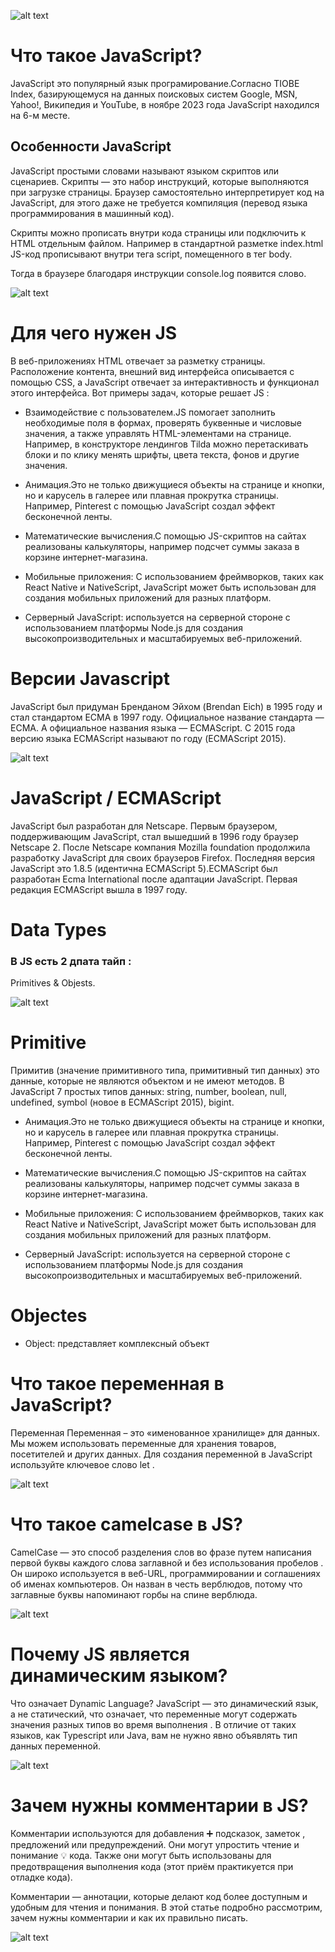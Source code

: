![alt text](image-1.png)

# Что такое JavaScript?
JavaScript это популярный язык програмирование.Согласно TIOBE Index, базирующемуся на данных поисковых систем Google, MSN, Yahoo!, Википедия и YouTube, в ноябре 2023 года JavaScript находился на 6-м месте.
 


## Особенности JavaScript
JavaScript простыми словами называют языком скриптов или сценариев. Скрипты — это набор инструкций, которые выполняются при загрузке страницы. Браузер самостоятельно интерпретирует код на JavaScript, для этого даже не требуется компиляция (перевод языка программирования в машинный код).

Скрипты можно прописать внутри кода страницы или подключить к HTML отдельным файлом. Например в стандартной разметке index.html JS-код прописывают внутри тега script, помещенного в тег body.

Тогда в браузере благодаря инструкции console.log появится слово.

![alt text](image-3.png)

# Для чего нужен JS
В веб-приложениях HTML отвечает за разметку страницы. Расположение контента, внешний вид интерфейса описывается с помощью CSS, а JavaScript отвечает за интерактивность и функционал этого интерфейса. Вот примеры задач, которые решает JS :

* Взаимодействие с пользователем.JS помогает заполнить необходимые поля в формах, проверять буквенные и числовые значения, а также управлять HTML-элементами на странице. Например, в конструкторе лендингов Tilda можно перетаскивать блоки и по клику менять шрифты, цвета текста, фонов и другие значения.

* Анимация.Это не только движущиеся объекты на странице и кнопки, но и карусель в галерее или плавная прокрутка страницы. Например, Pinterest с помощью JavaScript создал эффект бесконечной ленты.

* Математические вычисления.С помощью JS-скриптов на сайтах реализованы калькуляторы, например подсчет суммы заказа в корзине интернет-магазина.

* Мобильные приложения: С использованием фреймворков, таких как React Native и NativeScript, JavaScript может быть использован для создания мобильных приложений для разных платформ.

* Серверный JavaScript: используется на серверной стороне с использованием платформы Node.js для создания высокопроизводительных и масштабируемых веб-приложений.

# Версии Javascript
JavaScript был придуман Бренданом Эйхом (Brendan Eich) в 1995 году и стал стандартом ECMA в 1997 году. Официальное название стандарта — ECMA. А официальное названия языка — ECMAScript. С 2015 года версию языка ECMAScript называют по году (ECMAScript 2015).

![alt text](image-5.png)

# JavaScript / ECMAScript

JavaScript был разработан для Netscape. Первым браузером, поддерживающим JavaScript, стал вышедший в 1996 году браузер Netscape 2. После Netscape компания Mozilla foundation продолжила разработку JavaScript для своих браузеров Firefox. Последняя версия JavaScript это 1.8.5 (идентична ECMAScript 5).ECMAScript был разработан Ecma International после адаптации JavaScript. Первая редакция ECMAScript вышла в 1997 году.


# Data Types
 ### В JS есть 2 дпата тайп :

 Primitives & Objests.

 ![alt text](image-6.png)

 # Primitive
 Примитив (значение примитивного типа, примитивный тип данных) это данные, которые не являются объектом и не имеют методов. В JavaScript 7 простых типов данных: string, number, boolean, null, undefined, symbol (новое в ECMAScript 2015), bigint.

 * Анимация.Это не только движущиеся объекты на странице и кнопки, но и карусель в галерее или плавная прокрутка страницы. Например, Pinterest с помощью JavaScript создал эффект бесконечной ленты.

* Математические вычисления.С помощью JS-скриптов на сайтах реализованы калькуляторы, например подсчет суммы заказа в корзине интернет-магазина.

* Мобильные приложения: С использованием фреймворков, таких как React Native и NativeScript, JavaScript может быть использован для создания мобильных приложений для разных платформ.

* Серверный JavaScript: используется на серверной стороне с использованием платформы Node.js для создания высокопроизводительных и масштабируемых веб-приложений.

# Objectes
* Object: представляет комплексный объект

# Что такое переменная в JavaScript?
Переменная Переменная – это «именованное хранилище» для данных. Мы можем использовать переменные для хранения товаров, посетителей и других данных. Для создания переменной в JavaScript используйте ключевое слово let .

![alt text](image-7.png)

# Что такое camelcase в JS?

CamelCase — это способ разделения слов во фразе путем написания первой буквы каждого слова заглавной и без использования пробелов . Он широко используется в веб-URL, программировании и соглашениях об именах компьютеров. Он назван в честь верблюдов, потому что заглавные буквы напоминают горбы на спине верблюда.

![alt text](image-8.png)

# Почему JS является динамическим языком?

Что означает Dynamic Language? JavaScript — это динамический язык, а не статический, что означает, что переменные могут содержать значения разных типов во время выполнения . В отличие от таких языков, как Typescript или Java, вам не нужно явно объявлять тип данных переменной.

![alt text](image-9.png)

# Зачем нужны комментарии в JS?
Комментарии используются для добавления ➕ подсказок, заметок , предложений или предупреждений. Они могут упростить чтение и понимание 💡 кода. Также они могут быть использованы для предотвращения выполнения кода (этот приём практикуется при отладке кода).

Комментарии — аннотации, которые делают код более доступным и удобным для чтения и понимания. В этой статье подробно рассмотрим, зачем нужны комментарии и как их правильно писать.

![alt text](image-10.png)